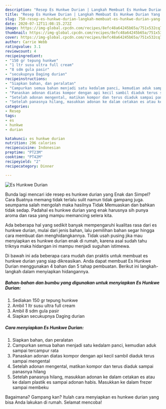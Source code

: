 ```yaml
---
description: "Resep Es Hunkwe Durian | Langkah Membuat Es Hunkwe Durian Yang Lezat Sekali"
title: "Resep Es Hunkwe Durian | Langkah Membuat Es Hunkwe Durian Yang Lezat Sekali"
slug: 750-resep-es-hunkwe-durian-langkah-membuat-es-hunkwe-durian-yang-lezat-sekali
date: 2020-07-12T11:08:15.272Z
image: https://img-global.cpcdn.com/recipes/8efc48a64245b65a/751x532cq70/es-hunkwe-durian-foto-resep-utama.jpg
thumbnail: https://img-global.cpcdn.com/recipes/8efc48a64245b65a/751x532cq70/es-hunkwe-durian-foto-resep-utama.jpg
cover: https://img-global.cpcdn.com/recipes/8efc48a64245b65a/751x532cq70/es-hunkwe-durian-foto-resep-utama.jpg
author: Carrie Webb
ratingvalue: 3.1
reviewcount: 4
recipeingredient:
- "150 gr tepung hunkwe"
- "1 ltr susu ultra full cream"
- "8 sdm gula pasir"
- "secukupnya Daging durian"
recipeinstructions:
- "Siapkan bahan, dan peralatan"
- "Campurkan semua bahan menjadi satu kedalam panci, kemudian aduk sampai tercampur rata"
- "Panaskan adonan diatas kompor dengan api kecil sambil diaduk terus sampai mengental"
- "Setelah adonan mengental, matikan kompor dan terus diaduk sampai panasnya hilang"
- "Setelah panasnya hilang, masukkan adonan ke dalam cetakan es atau ke dalam plastik es sampai adonan habis. Masukkan ke dalam frezer sampai membeku"
categories:
- Resep
tags:
- es
- hunkwe
- durian

katakunci: es hunkwe durian 
nutrition: 296 calories
recipecuisine: Indonesian
preptime: "PT23M"
cooktime: "PT42M"
recipeyield: "2"
recipecategory: Dinner

---
```



![Es Hunkwe Durian](https://img-global.cpcdn.com/recipes/8efc48a64245b65a/751x532cq70/es-hunkwe-durian-foto-resep-utama.jpg)

Bunda lagi mencari ide resep es hunkwe durian yang Enak dan Simpel? Cara Buatnya memang tidak terlalu sulit namun tidak gampang juga. seumpama salah mengolah maka hasilnya Tidak Memuaskan dan bahkan tidak sedap. Padahal es hunkwe durian yang enak harusnya sih punya aroma dan rasa yang mampu memancing selera kita.



Ada beberapa hal yang sedikit banyak mempengaruhi kualitas rasa dari es hunkwe durian, mulai dari jenis bahan, lalu pemilihan bahan segar hingga cara membuat dan menghidangkannya. Tidak usah pusing jika mau menyiapkan es hunkwe durian enak di rumah, karena asal sudah tahu triknya maka hidangan ini mampu menjadi suguhan istimewa.


Di bawah ini ada beberapa cara mudah dan praktis untuk membuat es hunkwe durian yang siap dikreasikan. Anda dapat membuat Es Hunkwe Durian menggunakan 4 bahan dan 5 tahap pembuatan. Berikut ini langkah-langkah dalam menyiapkan hidangannya.

<!--inarticleads1-->

##### Bahan-bahan dan bumbu yang digunakan untuk menyiapkan Es Hunkwe Durian:

1. Sediakan 150 gr tepung hunkwe
1. Ambil 1 ltr susu ultra full cream
1. Ambil 8 sdm gula pasir
1. Siapkan secukupnya Daging durian




<!--inarticleads2-->

##### Cara menyiapkan Es Hunkwe Durian:

1. Siapkan bahan, dan peralatan
1. Campurkan semua bahan menjadi satu kedalam panci, kemudian aduk sampai tercampur rata
1. Panaskan adonan diatas kompor dengan api kecil sambil diaduk terus sampai mengental
1. Setelah adonan mengental, matikan kompor dan terus diaduk sampai panasnya hilang
1. Setelah panasnya hilang, masukkan adonan ke dalam cetakan es atau ke dalam plastik es sampai adonan habis. Masukkan ke dalam frezer sampai membeku




Bagaimana? Gampang kan? Itulah cara menyiapkan es hunkwe durian yang bisa Anda lakukan di rumah. Selamat mencoba!
